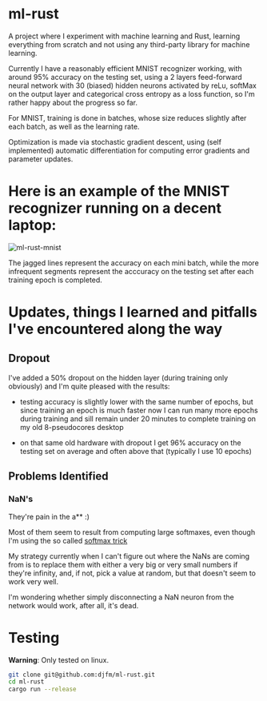 # ml-rust

A project where I experiment with machine learning and Rust, learning everything from scratch and not using any third-party library for machine learning.

Currently I have a reasonably efficient MNIST recognizer working, with around 95% accuracy on the testing set, using a 2 layers feed-forward neural network with 30 (biased) hidden neurons activated by reLu, softMax on the output layer and categorical cross entropy as a loss function, so I'm rather happy about the progress so far.

For MNIST, training is done in batches, whose size reduces slightly after each batch, as well as the learning rate.

Optimization is made via stochastic gradient descent, using (self implemented) automatic differentiation for computing error gradients and parameter updates.

# Here is an example of the MNIST recognizer running on a decent laptop:
![ml-rust-mnist](https://user-images.githubusercontent.com/1460499/175834092-24ff2c17-474f-4162-a2d5-8be0ecd67489.png)

The jagged lines represent the accuracy on each mini batch, while the more infrequent segments represent the acccuracy on the testing set after each training epoch is completed.

# Updates, things I learned and pitfalls I've encountered along the way

## Dropout

I've added a 50% dropout on the hidden layer (during training only obviously) and I'm quite pleased with the results:

- testing accuracy is slightly lower with the same number of epochs,
  but since training an epoch is much faster now I can run many more epochs during training and sill remain under 20 minutes 
  to complete training on my old 8-pseudocores desktop

- on that same old hardware with dropout I get 96% accuracy on the testing set on average and often above that (typically I use 10 epochs)

## Problems Identified

### NaN's

They're pain in the a** :)

Most of them seem to result from computing large softmaxes, even though I'm using the so called [softmax trick](https://jamesmccaffrey.wordpress.com/2016/03/04/the-max-trick-when-computing-softmax/)

My strategy currently when I can't figure out where the NaNs are coming from is to replace them with either a very big or very small numbers if they're infinity, and, if not, pick a value at random, but that doesn't seem to work very well.

I'm wondering whether simply disconnecting a NaN neuron from the network would work, after all, it's dead.

# Testing

**Warning**: Only tested on linux.

```bash
git clone git@github.com:djfm/ml-rust.git
cd ml-rust
cargo run --release
```
